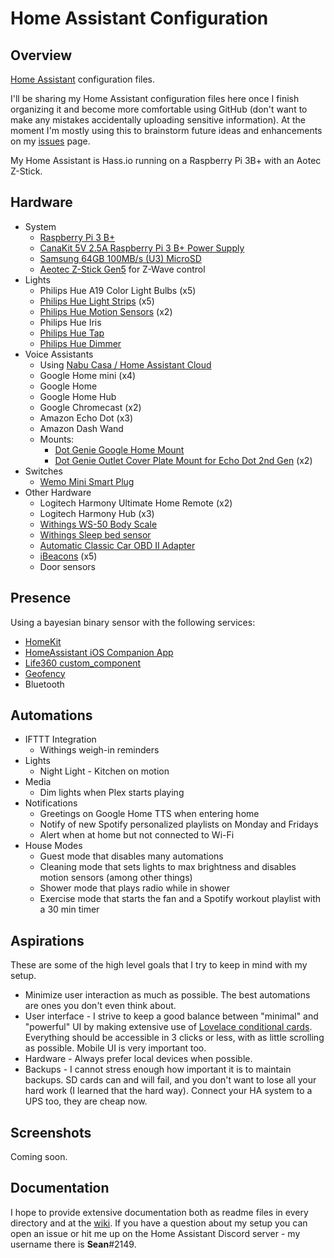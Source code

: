 # Home Assistant Configuration

## Overview
[Home Assistant](http://homeassistant.io) configuration files.

I'll be sharing my Home Assistant configuration files here once I finish organizing it and become more comfortable using GitHub (don't want to make any mistakes accidentally uploading sensitive information). At the moment I'm mostly using this to brainstorm future ideas and enhancements on my [issues](https://github.com/SeanPM5/homeassistant-config/issues) page.

My Home Assistant is Hass.io running on a Raspberry Pi 3B+ with an Aotec Z-Stick.

## Hardware
* System
  * [Raspberry Pi 3 B+](https://www.amazon.com/dp/B07BDR5PDW/)
  * [CanaKit 5V 2.5A Raspberry Pi 3 B+ Power Supply](https://www.amazon.com/CanaKit-Raspberry-Supply-Adapter-Listed/dp/B00MARDJZ4/)
  * [Samsung 64GB 100MB/s (U3) MicroSD](https://www.amazon.com/gp/product/B06XX29S9Q/)
  * [Aeotec Z-Stick Gen5](https://www.amazon.com/Aeotec-Z-Stick-Z-Wave-create-gateway/dp/B00X0AWA6E/) for Z-Wave control
* Lights
  * Philips Hue A19 Color Light Bulbs (x5)
  * [Philips Hue Light Strips](https://www.amazon.com/gp/product/B0167H33DU/) (x5)
  * [Philips Hue Motion Sensors](https://www.amazon.com/dp/B076MGK22M/) (x2)
  * Philips Hue Iris
  * [Philips Hue Tap](https://www.amazon.com/Philips-Hue-Batteries-Installation-Free-Exclusively/dp/B079P5H2WG/)
  * [Philips Hue Dimmer](https://www.amazon.com/Philips-Dimmer-Switch-Installation-Free-Exclusively/dp/B076MGKTGS/)
* Voice Assistants
  * Using [Nabu Casa / Home Assistant Cloud](https://www.nabucasa.com/)
  * Google Home mini (x4)
  * Google Home
  * Google Home Hub
  * Google Chromecast (x2)
  * Amazon Echo Dot (x3)
  * Amazon Dash Wand
  * Mounts:
    * [Dot Genie Google Home Mount](https://www.amazon.com/gp/product/B078JNBMDG/)
    * [Dot Genie Outlet Cover Plate Mount for Echo Dot 2nd Gen](https://www.amazon.com/gp/product/B0785FY482/) (x2)
* Switches
  * [Wemo Mini Smart Plug](https://www.amazon.com/gp/product/B01NBI0A6R/)
* Other Hardware
  * Logitech Harmony Ultimate Home Remote (x2)
  * Logitech Harmony Hub (x3)
  * [Withings WS-50 Body Scale](https://www.amazon.com/gp/product/B00BKRQ4E8/)
  * [Withings Sleep bed sensor](https://www.amazon.com/Withings-Nokia-Sleep-Temperature-Compatible/dp/B078Z1B34S)
  * [Automatic Classic Car OBD II Adapter](https://www.amazon.com/Automatic-Connected-Realtime-Diagnostics-Detection/dp/B01JRBQ9PC/)
  * [iBeacons](https://www.amazon.com/gp/product/B019G0VVZC/) (x5)
  * Door sensors

## Presence
Using a bayesian binary sensor with the following services:
* [HomeKit](https://www.home-assistant.io/components/homekit/)
* [HomeAssistant iOS Companion App](https://itunes.apple.com/us/app/home-assistant-companion/id1099568401)
* [Life360 custom_component](https://community.home-assistant.io/t/life360-device-tracker-platform/52406)
* [Geofency](https://www.home-assistant.io/components/geofency/)
* Bluetooth

## Automations
* IFTTT Integration
  * Withings weigh-in reminders
* Lights
  * Night Light - Kitchen on motion
* Media
  * Dim lights when Plex starts playing
* Notifications
  * Greetings on Google Home TTS when entering home
  * Notify of new Spotify personalized playlists on Monday and Fridays
  * Alert when at home but not connected to Wi-Fi
* House Modes
  * Guest mode that disables many automations
  * Cleaning mode that sets lights to max brightness and disables motion sensors (among other things)
  * Shower mode that plays radio while in shower
  * Exercise mode that starts the fan and a Spotify workout playlist with a 30 min timer

## Aspirations
These are some of the high level goals that I try to keep in mind with my setup.
* Minimize user interaction as much as possible. The best automations are ones you don't even think about.  
* User interface - I strive to keep a good balance between "minimal" and "powerful" UI by making extensive use of [Lovelace conditional cards](https://www.home-assistant.io/lovelace/conditional/). Everything should be accessible in 3 clicks or less, with as little scrolling as possible. Mobile UI is very important too. 
* Hardware - Always prefer local devices when possible.
* Backups - I cannot stress enough how important it is to maintain backups. SD cards can and will fail, and you don't want to lose all your hard work (I learned that the hard way). Connect your HA system to a UPS too, they are cheap now. 

## Screenshots
Coming soon.

## Documentation
I hope to provide extensive documentation both as readme files in every directory and at the [wiki](https://github.com/SeanPM5/homeassistant-config/wiki). If you have a question about my setup you can open an issue or hit me up on the Home Assistant Discord server - my username there is __Sean__#2149. 
